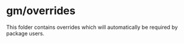 # gm/overrides

This folder contains overrides which will automatically be required by package users.
